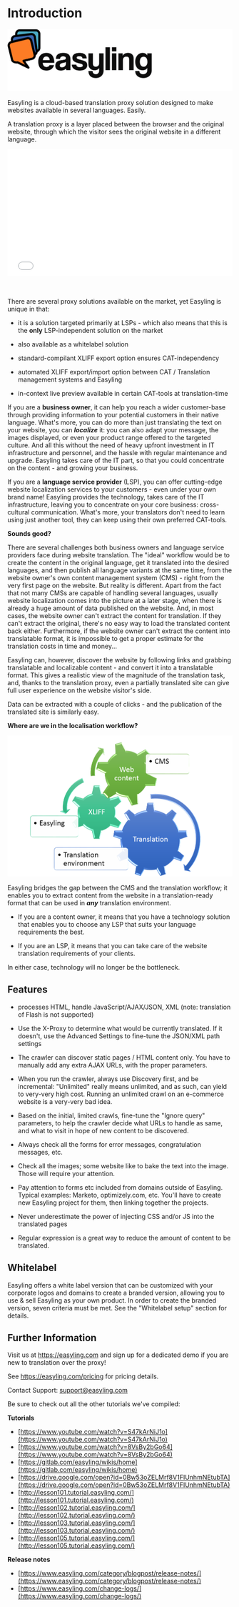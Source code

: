 # Introduction

![Easyling Logo](/img/misc/logo.png)

Easyling is a cloud-based translation proxy solution designed to make
websites available in several languages. Easily.

A translation proxy is a layer placed between the browser and the
original website, through which the visitor sees the original website
in a different language.

<div style="position: relative; padding-bottom: 56.25%; height: 0; overflow: hidden; max-width: 100%; height: auto;">
<iframe src="//www.youtube.com/embed/S47kArNiJ1o" frameborder="0" allowfullscreen style="position: absolute; top: 0; left: 0; width: 100%; height: 100%;">
</iframe>
</div><br/><br/>

There are several proxy solutions available on the market, yet
Easyling is unique in that:

- it is a solution targeted primarily at LSPs - which also means that
  this is the **only** LSP-independent solution on the market

- also available as a whitelabel solution

- standard-compilant XLIFF export option ensures CAT-independency

- automated XLIFF export/import option between CAT / Translation
  management systems and Easyling

- in-context live preview available in certain CAT-tools at
  translation-time

If you are a **business owner**, it can help you reach a wider
customer-base through providing information to your potential
customers in their native language. What's more, you can do more than
just translating the text on your website, you can ***localize*** it:
you can also adapt your message, the images displayed, or even your
product range offered to the targeted culture. And all this without
the need of heavy upfront investment in IT infrastructure and
personnel, and the hassle with regular maintenance and
upgrade. Easyling takes care of the IT part, so that you could
concentrate on the content - and growing your business.

If you are a **language service provider** (LSP), you can offer
cutting-edge website localization services to your customers - even
under your own brand name! Easyling provides the technology, takes
care of the IT infrastructure, leaving you to concentrate on your core
business: cross-cultural communication. What's more, your translators
don't need to learn using just another tool, they can keep using their
own preferred CAT-tools.<br> 

**Sounds good?**

There are several challenges both business owners and language service
providers face during website translation. The "ideal" workflow would
be to create the content in the original language, get it translated
into the desired languages, and then publish all language variants at
the same time, from the website owner's own content management system
(CMS) - right from the very first page on the website. But reality is
different. Apart from the fact that not many CMSs are capable of
handling several languages, usually website localization comes into
the picture at a later stage, when there is already a huge amount of
data published on the website. And, in most cases, the website owner
can't extract the content for translation. If they can't extract the
original, there's no easy way to load the translated content back
either. Furthermore, if the website owner can't extract the content
into translatable format, it is impossible to get a proper estimate
for the translation costs in time and money...

Easyling can, however, discover the website by following links and
grabbing translatable and localizable content - and convert it into a
translatable format. This gives a realistic view of the magnitude of
the translation task, and, thanks to the translation proxy, even a
partially translated site can give full user experience on the website
visitor's side.

Data can be extracted with a couple of clicks - and the publication of
the translated site is similarly easy.

**Where are we in the localisation workflow?**

![Workflow](/img/misc/easyling_workflow.png)

Easyling bridges the gap between the CMS and the translation workflow;
it enables you to extract content from the website in a
translation-ready format that can be used in ***any*** translation
environment.

- If you are a content owner, it means that you have a
technology solution that enables you to choose any LSP that suits your
language requirements the best.

- If you are an LSP, it means that you can take care of the website
translation requirements of your clients.

In either case, technology will no longer be the bottleneck.

## Features

- processes HTML, handle JavaScript/AJAX/JSON, XML (note: translation
  of Flash is not supported)
  
- Use the X-Proxy to determine what would be currently translated. If
  it doesn't, use the Advanced Settings to fine-tune the JSON/XML path
  settings
  
- The crawler can discover static pages / HTML content only. You have
  to manually add any extra AJAX URLs, with the proper parameters.

- When you run the crawler, always use Discovery first, and be
  incremental: "Unlimited" really means unlimited, and as such, can
  yield to very-very high cost. Running an unlimited crawl on an
  e-commerce website is a very-very bad idea.

- Based on the initial, limited crawls, fine-tune the "Ignore query"
  parameters, to help the crawler decide what URLs to handle as same,
  and what to visit in hope of new content to be discovered.

- Always check all the forms for error messages, congratulation
  messages, etc.

- Check all the images; some website like to bake the text into the
  image. Those will require your attention.

- Pay attention to forms etc included from domains outside of
  Easyling. Typical examples: Marketo, optimizely.com, etc. You'll
  have to create new Easyling project for them, then linking together
  the projects.

- Never underestimate the power of injecting CSS and/or JS into the
  translated pages

- Regular expression is a great way to reduce the amount of content to
  be translated.

## Whitelabel

Easyling offers a white label version that can be customized with your
corporate logos and domains to create a branded version, allowing you
to use & sell Easyling as your own product. In order to create the
branded version, seven criteria must be met. See the "Whitelabel
setup" section for details.

## Further Information

Visit us at <https://easyling.com> and sign up for a dedicated demo if
you are new to translation over the proxy!

See <https://easyling.com/pricing> for pricing details.

Contact Support: <support@easyling.com>

Be sure to check out all the other tutorials we've compiled:

**Tutorials**

  - [https://www.youtube.com/watch?v=S47kArNiJ1o](https://www.youtube.com/watch?v=S47kArNiJ1o)
  - [https://www.youtube.com/watch?v=8VsBy2bGo64](https://www.youtube.com/watch?v=8VsBy2bGo64)
  - [https://gitlab.com/easyling/wikis/home](https://gitlab.com/easyling/wikis/home)
  - [https://drive.google.com/open?id=0Bw53oZELMrf8V1FIUnhmNEtubTA](https://drive.google.com/open?id=0Bw53oZELMrf8V1FIUnhmNEtubTA)
  - [http://lesson101.tutorial.easyling.com/](http://lesson101.tutorial.easyling.com/)
  - [http://lesson102.tutorial.easyling.com/](http://lesson102.tutorial.easyling.com/)
  - [http://lesson103.tutorial.easyling.com/](http://lesson103.tutorial.easyling.com/)
  - [http://lesson105.tutorial.easyling.com/](http://lesson105.tutorial.easyling.com/)

**Release notes**

  - [https://www.easyling.com/category/blogpost/release-notes/](https://www.easyling.com/category/blogpost/release-notes/)
  - [https://www.easyling.com/change-logs/](https://www.easyling.com/change-logs/)
